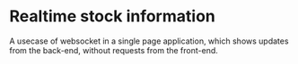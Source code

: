 # Realtime stock information
A usecase of websocket in a single page application, which shows updates from the back-end, without requests from the front-end.